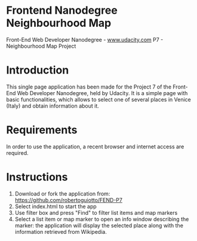 Frontend Nanodegree Neighbourhood Map
=====================================

Front-End Web Developer Nanodegree - www.udacity.com
P7 - Neighbourhood Map Project

Introduction
============
This single page application has been made for the Project 7 of the Front-End Web Developer Nanodegree, held by Udacity. It is a simple page with basic functionalities, which allows to select one of several places in Venice (Italy) and obtain information about it.


Requirements
============
In order to use the application, a recent browser and internet access are required.


Instructions
============
1. Download or fork the application from: https://github.com/robertoguiotto/FEND-P7
2. Select index.html to start the app
3. Use filter box and press "Find" to filter list items and map markers
4. Select a list item or map marker to open an info window describing the marker: the application will display the selected place along with the information retrieved from Wikipedia.
